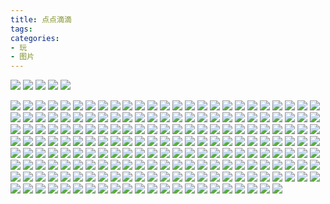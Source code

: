 ```yaml
---
title: 点点滴滴
tags:
categories:
- 玩
- 图片
---
```


![](http://blogimg.hongjy.cn/IMG.jpg)
![](http://blogimg.hongjy.cn/IMG_001.jpg)
![](http://blogimg.hongjy.cn/IMG_002.jpg)
![](http://blogimg.hongjy.cn/IMG_003.jpg)
![](http://blogimg.hongjy.cn/IMG_004.jpg)
<!-- more -->
![](http://blogimg.hongjy.cn/IMG_005.jpg)
![](http://blogimg.hongjy.cn/IMG_006.jpg)
![](http://blogimg.hongjy.cn/IMG_007.jpg)
![](http://blogimg.hongjy.cn/IMG_008.jpg)
![](http://blogimg.hongjy.cn/IMG_009.jpg)
![](http://blogimg.hongjy.cn/IMG_010.jpg)
![](http://blogimg.hongjy.cn/IMG_011.jpg)
![](http://blogimg.hongjy.cn/IMG_012.jpg)
![](http://blogimg.hongjy.cn/IMG_013.jpg)
![](http://blogimg.hongjy.cn/IMG_014.jpg)
![](http://blogimg.hongjy.cn/IMG_015.jpg)
![](http://blogimg.hongjy.cn/IMG_016.jpg)
![](http://blogimg.hongjy.cn/IMG_017.jpg)
![](http://blogimg.hongjy.cn/IMG_018.jpg)
![](http://blogimg.hongjy.cn/IMG_019.jpg)
![](http://blogimg.hongjy.cn/IMG_020.jpg)
![](http://blogimg.hongjy.cn/IMG_021.jpg)
![](http://blogimg.hongjy.cn/IMG_022.jpg)
![](http://blogimg.hongjy.cn/IMG_023.jpg)
![](http://blogimg.hongjy.cn/IMG_024.jpg)
![](http://blogimg.hongjy.cn/IMG_025.jpg)
![](http://blogimg.hongjy.cn/IMG_026.jpg)
![](http://blogimg.hongjy.cn/IMG_027.jpg)
![](http://blogimg.hongjy.cn/IMG_028.jpg)
![](http://blogimg.hongjy.cn/IMG_029.jpg)
![](http://blogimg.hongjy.cn/IMG_030.jpg)
![](http://blogimg.hongjy.cn/IMG_031.jpg)
![](http://blogimg.hongjy.cn/IMG_032.jpg)
![](http://blogimg.hongjy.cn/IMG_033.jpg)
![](http://blogimg.hongjy.cn/IMG_034.jpg)
![](http://blogimg.hongjy.cn/IMG_035.jpg)
![](http://blogimg.hongjy.cn/IMG_036.jpg)
![](http://blogimg.hongjy.cn/IMG_037.jpg)
![](http://blogimg.hongjy.cn/IMG_039.jpg)
![](http://blogimg.hongjy.cn/IMG_040.jpg)
![](http://blogimg.hongjy.cn/IMG_041.jpg)
![](http://blogimg.hongjy.cn/IMG_042.jpg)
![](http://blogimg.hongjy.cn/IMG_043.jpg)
![](http://blogimg.hongjy.cn/IMG_044.jpg)
![](http://blogimg.hongjy.cn/IMG_045.jpg)
![](http://blogimg.hongjy.cn/IMG_046.jpg)
![](http://blogimg.hongjy.cn/IMG_047.jpg)
![](http://blogimg.hongjy.cn/IMG_048.jpg)
![](http://blogimg.hongjy.cn/IMG_049.jpg)
![](http://blogimg.hongjy.cn/IMG_050.jpg)
![](http://blogimg.hongjy.cn/IMG_051.jpg)
![](http://blogimg.hongjy.cn/IMG_052.jpg)
![](http://blogimg.hongjy.cn/IMG_053.jpg)
![](http://blogimg.hongjy.cn/IMG_054.jpg)
![](http://blogimg.hongjy.cn/IMG_055.jpg)
![](http://blogimg.hongjy.cn/IMG_056.jpg)
![](http://blogimg.hongjy.cn/IMG_057.jpg)
![](http://blogimg.hongjy.cn/IMG_058.jpg)
![](http://blogimg.hongjy.cn/IMG_059.jpg)
![](http://blogimg.hongjy.cn/IMG_060.jpg)
![](http://blogimg.hongjy.cn/IMG_061.jpg)
![](http://blogimg.hongjy.cn/IMG_062.jpg)
![](http://blogimg.hongjy.cn/IMG_063.jpg)
![](http://blogimg.hongjy.cn/IMG_064.jpg)
![](http://blogimg.hongjy.cn/IMG_066.jpg)
![](http://blogimg.hongjy.cn/IMG_067.jpg)
![](http://blogimg.hongjy.cn/IMG_068.jpg)
![](http://blogimg.hongjy.cn/IMG_069.jpg)
![](http://blogimg.hongjy.cn/IMG_070.jpg)
![](http://blogimg.hongjy.cn/IMG_071.jpg)
![](http://blogimg.hongjy.cn/IMG_072.jpg)
![](http://blogimg.hongjy.cn/IMG_073.jpg)
![](http://blogimg.hongjy.cn/IMG_074.jpg)
![](http://blogimg.hongjy.cn/IMG_075.jpg)
![](http://blogimg.hongjy.cn/IMG_076.jpg)
![](http://blogimg.hongjy.cn/IMG_077.jpg)
![](http://blogimg.hongjy.cn/IMG_079.jpg)
![](http://blogimg.hongjy.cn/IMG_081.jpg)
![](http://blogimg.hongjy.cn/IMG_082.jpg)
![](http://blogimg.hongjy.cn/IMG_083.jpg)
![](http://blogimg.hongjy.cn/IMG_084.jpg)
![](http://blogimg.hongjy.cn/IMG_085.jpg)
![](http://blogimg.hongjy.cn/IMG_086.jpg)
![](http://blogimg.hongjy.cn/IMG_087.jpg)
![](http://blogimg.hongjy.cn/IMG_088.jpg)
![](http://blogimg.hongjy.cn/IMG_089.jpg)
![](http://blogimg.hongjy.cn/IMG_090.jpg)
![](http://blogimg.hongjy.cn/IMG_091.jpg)
![](http://blogimg.hongjy.cn/IMG_092.jpg)
![](http://blogimg.hongjy.cn/IMG_093.jpg)
![](http://blogimg.hongjy.cn/IMG_094.jpg)
![](http://blogimg.hongjy.cn/IMG_095.jpg)
![](http://blogimg.hongjy.cn/IMG_096.jpg)
![](http://blogimg.hongjy.cn/IMG_097.jpg)
![](http://blogimg.hongjy.cn/IMG_098.jpg)
![](http://blogimg.hongjy.cn/IMG_099.jpg)
![](http://blogimg.hongjy.cn/IMG_100.jpg)
![](http://blogimg.hongjy.cn/IMG_101.jpg)
![](http://blogimg.hongjy.cn/IMG_102.jpg)
![](http://blogimg.hongjy.cn/IMG_103.jpg)
![](http://blogimg.hongjy.cn/IMG_104.jpg)
![](http://blogimg.hongjy.cn/IMG_105.jpg)
![](http://blogimg.hongjy.cn/IMG_106.jpg)
![](http://blogimg.hongjy.cn/IMG_107.jpg)
![](http://blogimg.hongjy.cn/IMG_109.jpg)
![](http://blogimg.hongjy.cn/IMG_110.jpg)
![](http://blogimg.hongjy.cn/IMG_111.jpg)
![](http://blogimg.hongjy.cn/IMG_112.jpg)
![](http://blogimg.hongjy.cn/IMG_113.jpg)
![](http://blogimg.hongjy.cn/IMG_114.jpg)
![](http://blogimg.hongjy.cn/IMG_115.jpg)
![](http://blogimg.hongjy.cn/IMG_116.jpg)
![](http://blogimg.hongjy.cn/IMG_117.jpg)
![](http://blogimg.hongjy.cn/IMG_118.jpg)
![](http://blogimg.hongjy.cn/IMG_119.jpg)
![](http://blogimg.hongjy.cn/IMG_120.jpg)
![](http://blogimg.hongjy.cn/IMG_121.jpg)
![](http://blogimg.hongjy.cn/IMG_122.jpg)
![](http://blogimg.hongjy.cn/IMG_123.jpg)
![](http://blogimg.hongjy.cn/IMG_124.jpg)
![](http://blogimg.hongjy.cn/IMG_125.jpg)
![](http://blogimg.hongjy.cn/IMG_126.jpg)
![](http://blogimg.hongjy.cn/IMG_127.jpg)
![](http://blogimg.hongjy.cn/IMG_128.jpg)
![](http://blogimg.hongjy.cn/IMG_129.jpg)
![](http://blogimg.hongjy.cn/IMG_130.jpg)
![](http://blogimg.hongjy.cn/IMG_131.jpg)
![](http://blogimg.hongjy.cn/IMG_132.jpg)
![](http://blogimg.hongjy.cn/IMG_133.jpg)
![](http://blogimg.hongjy.cn/IMG_134.jpg)
![](http://blogimg.hongjy.cn/IMG_135.jpg)
![](http://blogimg.hongjy.cn/IMG_136.jpg)
![](http://blogimg.hongjy.cn/IMG_137.jpg)
![](http://blogimg.hongjy.cn/IMG_138.jpg)
![](http://blogimg.hongjy.cn/IMG_139.jpg)
![](http://blogimg.hongjy.cn/IMG_140.jpg)
![](http://blogimg.hongjy.cn/IMG_141.jpg)
![](http://blogimg.hongjy.cn/IMG_142.jpg)
![](http://blogimg.hongjy.cn/IMG_143.jpg)
![](http://blogimg.hongjy.cn/IMG_144.jpg)
![](http://blogimg.hongjy.cn/IMG_145.jpg)
![](http://blogimg.hongjy.cn/IMG_146.jpg)
![](http://blogimg.hongjy.cn/IMG_147.jpg)
![](http://blogimg.hongjy.cn/IMG_148.jpg)
![](http://blogimg.hongjy.cn/IMG_149.jpg)
![](http://blogimg.hongjy.cn/IMG_150.jpg)
![](http://blogimg.hongjy.cn/IMG_151.jpg)
![](http://blogimg.hongjy.cn/IMG_152.jpg)
![](http://blogimg.hongjy.cn/IMG_153.jpg)
![](http://blogimg.hongjy.cn/IMG_154.jpg)
![](http://blogimg.hongjy.cn/IMG_155.jpg)
![](http://blogimg.hongjy.cn/IMG_156.jpg)
![](http://blogimg.hongjy.cn/IMG_157.jpg)
![](http://blogimg.hongjy.cn/IMG_158.jpg)
![](http://blogimg.hongjy.cn/IMG_159.jpg)
![](http://blogimg.hongjy.cn/IMG_160.jpg)
![](http://blogimg.hongjy.cn/IMG_161.jpg)
![](http://blogimg.hongjy.cn/IMG_162.jpg)
![](http://blogimg.hongjy.cn/IMG_163.jpg)
![](http://blogimg.hongjy.cn/IMG_164.jpg)
![](http://blogimg.hongjy.cn/IMG_165.jpg)
![](http://blogimg.hongjy.cn/IMG_166.jpg)
![](http://blogimg.hongjy.cn/IMG_167.jpg)
![](http://blogimg.hongjy.cn/IMG_168.jpg)
![](http://blogimg.hongjy.cn/IMG_169.jpg)
![](http://blogimg.hongjy.cn/IMG_170.jpg)
![](http://blogimg.hongjy.cn/IMG_171.jpg)
![](http://blogimg.hongjy.cn/IMG_172.jpg)
![](http://blogimg.hongjy.cn/IMG_173.jpg)
![](http://blogimg.hongjy.cn/IMG_174.jpg)
![](http://blogimg.hongjy.cn/IMG_176.jpg)
![](http://blogimg.hongjy.cn/IMG_177.jpg)
![](http://blogimg.hongjy.cn/IMG_178.jpg)
![](http://blogimg.hongjy.cn/IMG_179.jpg)
![](http://blogimg.hongjy.cn/IMG_180.jpg)
![](http://blogimg.hongjy.cn/IMG_181.jpg)
![](http://blogimg.hongjy.cn/IMG_182.jpg)
![](http://blogimg.hongjy.cn/IMG_183.jpg)
![](http://blogimg.hongjy.cn/IMG_184.jpg)
![](http://blogimg.hongjy.cn/IMG_185.jpg)
![](http://blogimg.hongjy.cn/IMG_186.jpg)
![](http://blogimg.hongjy.cn/IMG_187.jpg)
![](http://blogimg.hongjy.cn/IMG_188.jpg)
![](http://blogimg.hongjy.cn/IMG_189.jpg)
![](http://blogimg.hongjy.cn/IMG_190.jpg)
![](http://blogimg.hongjy.cn/IMG_191.jpg)
![](http://blogimg.hongjy.cn/IMG_193.jpg)
![](http://blogimg.hongjy.cn/IMG_194.jpg)
![](http://blogimg.hongjy.cn/IMG_195.jpg)
![](http://blogimg.hongjy.cn/IMG_196.jpg)
![](http://blogimg.hongjy.cn/IMG_197.jpg)
![](http://blogimg.hongjy.cn/IMG_198.jpg)
![](http://blogimg.hongjy.cn/IMG_199.jpg)
![](http://blogimg.hongjy.cn/IMG_200.jpg)
![](http://blogimg.hongjy.cn/IMG_201.jpg)
![](http://blogimg.hongjy.cn/IMG_202.jpg)
![](http://blogimg.hongjy.cn/IMG_203.jpg)
![](http://blogimg.hongjy.cn/IMG_204.jpg)
![](http://blogimg.hongjy.cn/IMG_205.jpg)
![](http://blogimg.hongjy.cn/IMG_206.jpg)
![](http://blogimg.hongjy.cn/IMG_207.jpg)
![](http://blogimg.hongjy.cn/IMG_208.jpg)